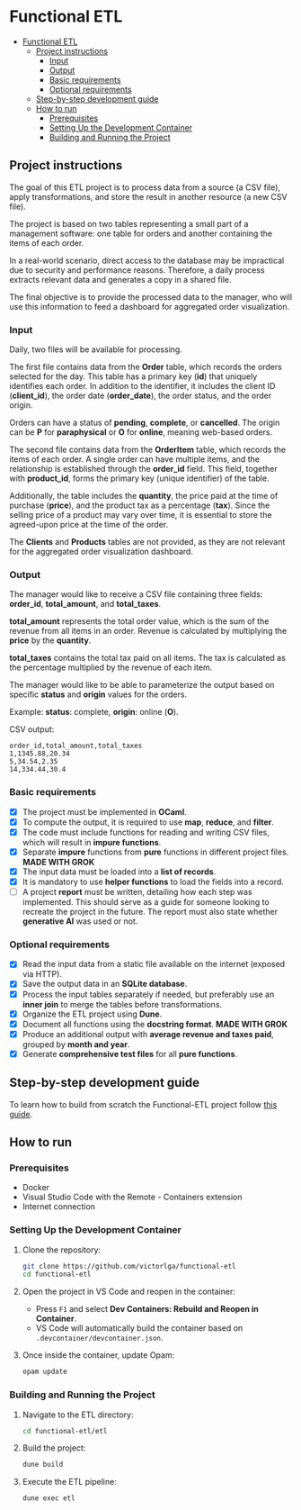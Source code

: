 # Functional ETL

- [Functional ETL](#functional-etl)
  - [Project instructions](#project-instructions)
    - [Input](#input)
    - [Output](#output)
    - [Basic requirements](#basic-requirements)
    - [Optional requirements](#optional-requirements)
  - [Step-by-step development guide](#step-by-step-development-guide)
  - [How to run](#how-to-run)
    - [Prerequisites](#prerequisites)
    - [Setting Up the Development Container](#setting-up-the-development-container)
    - [Building and Running the Project](#building-and-running-the-project)

## Project instructions



The goal of this ETL project is to process data from a source (a CSV file), apply transformations, and store the result in another resource (a new CSV file).  

The project is based on two tables representing a small part of a management software: one table for orders and another containing the items of each order.  

In a real-world scenario, direct access to the database may be impractical due to security and performance reasons. Therefore, a daily process extracts relevant data and generates a copy in a shared file.  

The final objective is to provide the processed data to the manager, who will use this information to feed a dashboard for aggregated order visualization.

### Input

Daily, two files will be available for processing.  

The first file contains data from the **Order** table, which records the orders selected for the day. This table has a primary key (**id**) that uniquely identifies each order. In addition to the identifier, it includes the client ID (**client_id**), the order date (**order_date**), the order status, and the order origin.  

Orders can have a status of **pending**, **complete**, or **cancelled**. The origin can be **P** for **paraphysical** or **O** for **online**, meaning web-based orders.  

The second file contains data from the **OrderItem** table, which records the items of each order. A single order can have multiple items, and the relationship is established through the **order_id** field. This field, together with **product_id**, forms the primary key (unique identifier) of the table.  

Additionally, the table includes the **quantity**, the price paid at the time of purchase (**price**), and the product tax as a percentage (**tax**). Since the selling price of a product may vary over time, it is essential to store the agreed-upon price at the time of the order.  

The **Clients** and **Products** tables are not provided, as they are not relevant for the aggregated order visualization dashboard.

### Output

The manager would like to receive a CSV file containing three fields: **order_id**, **total_amount**, and **total_taxes**.  

**total_amount** represents the total order value, which is the sum of the revenue from all items in an order. Revenue is calculated by multiplying the **price** by the **quantity**.  

**total_taxes** contains the total tax paid on all items. The tax is calculated as the percentage multiplied by the revenue of each item.  

The manager would like to be able to parameterize the output based on specific **status** and **origin** values for the orders.  

Example: **status**: complete, **origin**: online (**O**).  

CSV output:  
```
order_id,total_amount,total_taxes  
1,1345.88,20.34  
5,34.54,2.35  
14,334.44,30.4  
```

### Basic requirements

- [x] The project must be implemented in **OCaml**.  
- [x] To compute the output, it is required to use **map**, **reduce**, and **filter**.  
- [x] The code must include functions for reading and writing CSV files, which will result in **impure functions**.  
- [x] Separate **impure** functions from **pure** functions in different project files.  **MADE WITH GROK**
- [x] The input data must be loaded into a **list of records**.  
- [x] It is mandatory to use **helper functions** to load the fields into a record.  
- [ ] A project **report** must be written, detailing how each step was implemented. This should serve as a guide for someone looking to recreate the project in the future. The report must also state whether **generative AI** was used or not.

### Optional requirements

- [x] Read the input data from a static file available on the internet (exposed via HTTP).  
- [x] Save the output data in an **SQLite database**.
- [x] Process the input tables separately if needed, but preferably use an **inner join** to merge the tables before transformations.
- [x] Organize the ETL project using **Dune**.
- [x] Document all functions using the **docstring format**.  **MADE WITH GROK**
- [x] Produce an additional output with **average revenue and taxes paid**, grouped by **month and year**.
- [x] Generate **comprehensive test files** for all **pure functions**.

## Step-by-step development guide
To learn how to build from scratch the Functional-ETL project follow [this guide](how-to-build-functional-etl.pdf).

## How to run

### Prerequisites
- Docker
- Visual Studio Code with the Remote - Containers extension
- Internet connection

### Setting Up the Development Container
1. Clone the repository:
   ```bash
   git clone https://github.com/victorlga/functional-etl
   cd functional-etl
   ```

2. Open the project in VS Code and reopen in the container:
   - Press `F1` and select **Dev Containers: Rebuild and Reopen in Container**.
   - VS Code will automatically build the container based on `.devcontainer/devcontainer.json`.

3. Once inside the container, update Opam:
   ```bash
   opam update
   ```

### Building and Running the Project
1. Navigate to the ETL directory:
   ```bash
   cd functional-etl/etl
   ```

2. Build the project:
   ```bash
   dune build
   ```

3. Execute the ETL pipeline:
   ```bash
   dune exec etl
   ```


